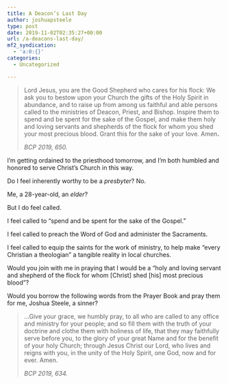 ```yaml
---
title: A Deacon’s Last Day
author: joshuapsteele
type: post
date: 2019-11-02T02:35:27+00:00
url: /a-deacons-last-day/
mf2_syndication:
  - 'a:0:{}'
categories:
  - Uncategorized

---
```

<blockquote class="wp-block-quote">
  <p>
    Lord Jesus, you are the Good Shepherd who cares for his flock: We ask you to bestow upon your Church the gifts of the Holy Spirit in abundance, and to raise up from among us faithful and able persons called to the ministries of Deacon, Priest, and Bishop. Inspire them to spend and be spent for the sake of the Gospel, and make them holy and loving servants and shepherds of the flock for whom you shed your most precious blood. Grant this for the sake of your love. Amen<strong>. </strong>
  </p>
  
  <cite>BCP 2019, 650.</cite>
</blockquote>

I&#8217;m getting ordained to the priesthood tomorrow, and I&#8217;m both humbled and honored to serve Christ&#8217;s Church in this way.

Do I feel inherently worthy to be a _presbyter_? No. 

Me, a 28-year-old, an _elder_?

But I do feel called. 

I feel called to &#8220;spend and be spent for the sake of the Gospel.&#8221;

I feel called to preach the Word of God and administer the Sacraments. 

I feel called to equip the saints for the work of ministry, to help make &#8220;every Christian a theologian&#8221; a tangible reality in local churches.

Would you join with me in praying that I would be a &#8220;holy and loving servant and shepherd of the flock for whom [Christ] shed [his] most precious blood&#8221;? 

Would you borrow the following words from the Prayer Book and pray them for me, Joshua Steele, a sinner?

<blockquote class="wp-block-quote">
  <p>
    &#8230;Give your grace, we humbly pray, to all who are called to any office and ministry for your people; and so fill them with the truth of your doctrine and clothe them with holiness of life, that they may faithfully serve before you, to the glory of your great Name and for the benefit of your holy Church; through Jesus Christ our Lord, who lives and reigns with you, in the unity of the Holy Spirit, one God, now and for ever. Amen. 
  </p>
  
  <cite>BCP 2019, 634.</cite>
</blockquote>